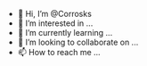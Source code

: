 - 👋 Hi, I’m @Corrosks
- 👀 I’m interested in ...
- 🌱 I’m currently learning ...
- 💞️ I’m looking to collaborate on ...
- 📫 How to reach me ...

<!---
Corrosks/Corrosks is a ✨ special ✨ repository because its `README.md` (this file) appears on your GitHub profile.
You can click the Preview link to take a look at your changes.
--->
